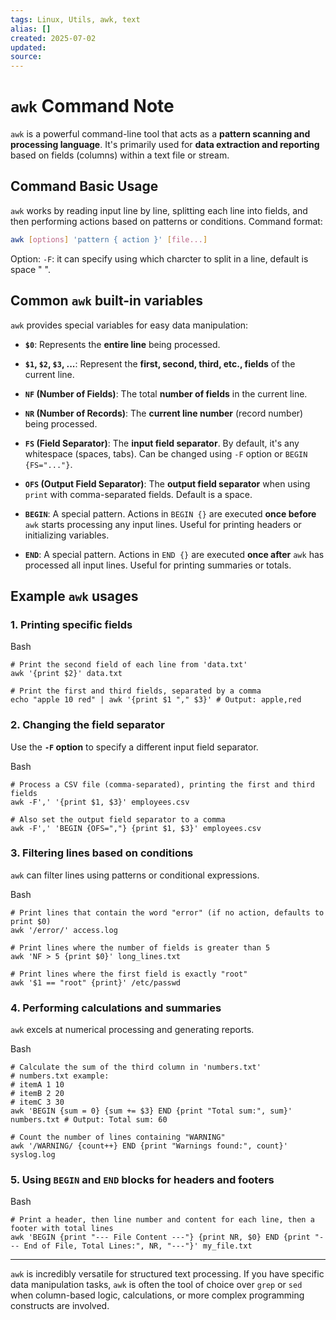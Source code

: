 ```yaml
---
tags: Linux, Utils, awk, text
alias: []
created: 2025-07-02
updated:
source:
---
```


# `awk` Command Note
`awk` is a powerful command-line tool that acts as a **pattern scanning and processing language**. It's primarily used for **data extraction and reporting** based on fields (columns) within a text file or stream.
## Command Basic Usage
`awk` works by reading input line by line, splitting each line into fields, and then performing actions based on patterns or conditions.
Command format:
```bash
awk [options] 'pattern { action }' [file...]
```

Option:
`-F`: it can specify using which charcter to split in a line, default is space " ".

## Common `awk` built-in variables

`awk` provides special variables for easy data manipulation:

- **`$0`**: Represents the **entire line** being processed.
    
- **`$1`, `$2`, `$3`, ...**: Represent the **first, second, third, etc., fields** of the current line.
    
- **`NF` (Number of Fields)**: The total **number of fields** in the current line.
    
- **`NR` (Number of Records)**: The **current line number** (record number) being processed.
    
- **`FS` (Field Separator)**: The **input field separator**. By default, it's any whitespace (spaces, tabs). Can be changed using `-F` option or `BEGIN {FS="..."}`.
    
- **`OFS` (Output Field Separator)**: The **output field separator** when using `print` with comma-separated fields. Default is a space.
    
- **`BEGIN`**: A special pattern. Actions in `BEGIN {}` are executed **once before** `awk` starts processing any input lines. Useful for printing headers or initializing variables.
    
- **`END`**: A special pattern. Actions in `END {}` are executed **once after** `awk` has processed all input lines. Useful for printing summaries or totals.

## Example `awk` usages

### 1. Printing specific fields

Bash

```
# Print the second field of each line from 'data.txt'
awk '{print $2}' data.txt

# Print the first and third fields, separated by a comma
echo "apple 10 red" | awk '{print $1 "," $3}' # Output: apple,red
```

### 2. Changing the field separator

Use the **`-F` option** to specify a different input field separator.

Bash

```
# Process a CSV file (comma-separated), printing the first and third fields
awk -F',' '{print $1, $3}' employees.csv

# Also set the output field separator to a comma
awk -F',' 'BEGIN {OFS=","} {print $1, $3}' employees.csv
```

### 3. Filtering lines based on conditions

`awk` can filter lines using patterns or conditional expressions.

Bash

```
# Print lines that contain the word "error" (if no action, defaults to print $0)
awk '/error/' access.log

# Print lines where the number of fields is greater than 5
awk 'NF > 5 {print $0}' long_lines.txt

# Print lines where the first field is exactly "root"
awk '$1 == "root" {print}' /etc/passwd
```

### 4. Performing calculations and summaries

`awk` excels at numerical processing and generating reports.

Bash

```
# Calculate the sum of the third column in 'numbers.txt'
# numbers.txt example:
# itemA 1 10
# itemB 2 20
# itemC 3 30
awk 'BEGIN {sum = 0} {sum += $3} END {print "Total sum:", sum}' numbers.txt # Output: Total sum: 60

# Count the number of lines containing "WARNING"
awk '/WARNING/ {count++} END {print "Warnings found:", count}' syslog.log
```

### 5. Using `BEGIN` and `END` blocks for headers and footers

Bash

```
# Print a header, then line number and content for each line, then a footer with total lines
awk 'BEGIN {print "--- File Content ---"} {print NR, $0} END {print "--- End of File, Total Lines:", NR, "---"}' my_file.txt
```

---

`awk` is incredibly versatile for structured text processing. If you have specific data manipulation tasks, `awk` is often the tool of choice over `grep` or `sed` when column-based logic, calculations, or more complex programming constructs are involved.
